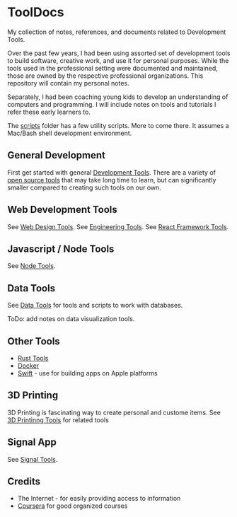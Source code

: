 # ToolDocs
My collection of notes, references, and documents related to Development Tools.

Over the past few years, I had been using assorted set of development tools
 to build software, creative work, and use it for personal purposes. While
 the tools used in the professional setting were documented and maintained,
 those are owned by the respective professional organizations. This repository
 will contain my personal notes.

Separately, I had been coaching young kids to develop an understanding of
 computers and programming. I will include notes on tools and tutorials I
 refer these early learners to.

The [scripts](./scripts) folder has a few utility scripts. More to come there. It assumes a Mac/Bash shell development environment.

## General Development

First get started with general [Development Tools](docs/dev_tools.md).
There are a variety of [open source tools](docs/oss_tools.md) that
may take long time to learn, but can significantly smaller compared to
creating such tools on our own.

## Web Development Tools

See [Web Design Tools](docs/web_design.md).
See [Engineering Tools](docs/engg_tools.md).
See [React Framework Tools](docs/react_tools.md).

## Javascript / Node Tools

See [Node Tools](docs/node_tools.md).

## Data Tools

See [Data Tools](docs/data_tools.md) for tools and scripts to work with databases.

ToDo: add notes on data visualization tools.

## Other Tools

- [Rust Tools](docs/rust_tools.md)
- [Docker](docs/docker.md)
- [Swift](docs/swift_tools.md) - use for building apps on Apple platforms

## 3D Printing

3D Printing is fascinating way to create personal and custome items. See [3D Printinng Tools](docs/3d_tools.md) for related tools

## Signal App

See [Signal Tools](docs/signal_tools.md).

## Credits

- The Internet - for easily providing access to information
- [Coursera](https://coursera.com) for good organized courses
